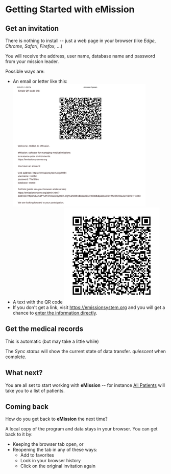 # Getting Started with eMission

## Get an invitation

There is nothing to install -- just a web page in your browser (like *Edge*, *Chrome*, *Safari*, *Firefox*, ...)

You will receive the address, user name, database name and password from your mission leader.

Possible ways are:

* An email or letter like this: 
![](images/SendUser1.png)
* A text with the QR code 
![](images/QR.png)
* If you don't get a link, visit https://emissionsystem.org and you will get a chance to [enter the information directly](RemoteDatabaseInput.html).

## Get the medical records

This is automatic (but may take a little while)

The *Sync status* will show the current state of data transfer. *quiescent* when complete.

## What next?

You are all set to start working with __eMission__ -- for instance [All Patients](AllPatients.html) will take you to a list of patients.

## Coming back

How do you get back to __eMission__ the next time?

A local copy of the program and data stays in your browser. You can get back to it by:

* Keeping the browser tab open, or
* Reopening the tab in any of these ways:
  * Add to favorites
  * Look in your browser history
  * Click on the original invitation again

